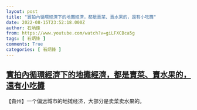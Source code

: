 ```yaml
---
layout: post
title: "實拍內循環經濟下的地攤經濟，都是賣菜、賣水果的，還有小吃攤"
date: 2022-08-15T23:52:18.000Z
author: 石炳鋒
from: https://www.youtube.com/watch?v=giLFXCBca5g
tags: [ 石炳锋 ]
comments: True
categories: [ 石炳锋 ]
---
```

<!--1660607538000-->
[實拍內循環經濟下的地攤經濟，都是賣菜、賣水果的，還有小吃攤](https://www.youtube.com/watch?v=giLFXCBca5g)
------

<div>
【貴州】一个偏远城市的地摊经济，大部分是卖菜卖水果的。
</div>
